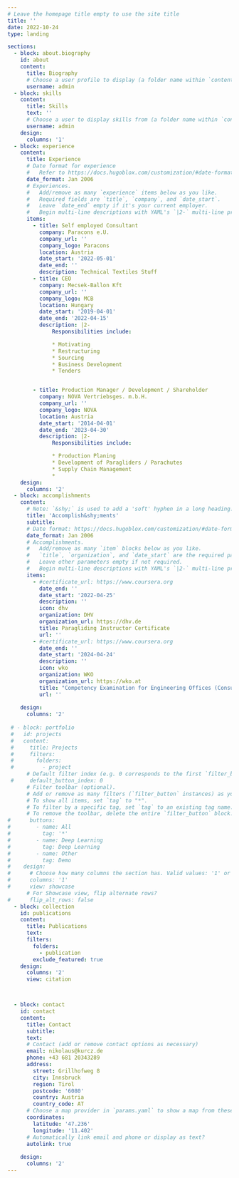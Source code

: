 ```yaml
---
# Leave the homepage title empty to use the site title
title: ''
date: 2022-10-24
type: landing

sections:
  - block: about.biography
    id: about
    content:
      title: Biography
      # Choose a user profile to display (a folder name within `content/authors/`)
      username: admin
  - block: skills
    content:
      title: Skills
      text: ''
      # Choose a user to display skills from (a folder name within `content/authors/`)
      username: admin
    design:
      columns: '1'
  - block: experience
    content:
      title: Experience
      # Date format for experience
      #   Refer to https://docs.hugoblox.com/customization/#date-format
      date_format: Jan 2006
      # Experiences.
      #   Add/remove as many `experience` items below as you like.
      #   Required fields are `title`, `company`, and `date_start`.
      #   Leave `date_end` empty if it's your current employer.
      #   Begin multi-line descriptions with YAML's `|2-` multi-line prefix.
      items:
        - title: Self employed Consultant
          company: Paracons e.U.
          company_url: ''
          company_logo: Paracons
          location: Austria
          date_start: '2022-05-01'
          date_end: ''
          description: Technical Textiles Stuff
        - title: CEO
          company: Mecsek-Ballon Kft
          company_url: ''
          company_logo: MCB
          location: Hungary
          date_start: '2019-04-01'
          date_end: '2022-04-15'
          description: |2-
              Responsibilities include:

              * Motivating
              * Restructuring
              * Sourcing
              * Business Development
              * Tenders


        - title: Production Manager / Development / Shareholder
          company: NOVA Vertriebsges. m.b.H.
          company_url: ''
          company_logo: NOVA
          location: Austria
          date_start: '2014-04-01'
          date_end: '2023-04-30'
          description: |2-
              Responsibilities include:

              * Production Planing
              * Development of Paragliders / Parachutes
              * Supply Chain Management
              * 
    design:
      columns: '2'
  - block: accomplishments
    content:
      # Note: `&shy;` is used to add a 'soft' hyphen in a long heading.
      title: 'Accomplish&shy;ments'
      subtitle:
      # Date format: https://docs.hugoblox.com/customization/#date-format
      date_format: Jan 2006
      # Accomplishments.
      #   Add/remove as many `item` blocks below as you like.
      #   `title`, `organization`, and `date_start` are the required parameters.
      #   Leave other parameters empty if not required.
      #   Begin multi-line descriptions with YAML's `|2-` multi-line prefix.
      items:
        - #certificate_url: https://www.coursera.org
          date_end: ''
          date_start: '2022-04-25'
          description: ''
          icon: dhv
          organization: DHV
          organization_url: https://dhv.de
          title: Paragliding Instructor Certificate 
          url: ''
        - #certificate_url: https://www.coursera.org
          date_end: ''
          date_start: '2024-04-24'
          description: ''
          icon: wko
          organization: WKO
          organization_url: https://wko.at
          title: "Competency Examination for Engineering Offices (Consulting Engineers) Specialization: Aeronautical Engineering"
          url: ''
       
    design:
      columns: '2'
 
 # - block: portfolio
 #   id: projects
 #   content:
 #     title: Projects
 #     filters:
 #       folders:
 #         - project
      # Default filter index (e.g. 0 corresponds to the first `filter_button` instance below).
 #     default_button_index: 0
      # Filter toolbar (optional).
      # Add or remove as many filters (`filter_button` instances) as you like.
      # To show all items, set `tag` to "*".
      # To filter by a specific tag, set `tag` to an existing tag name.
      # To remove the toolbar, delete the entire `filter_button` block.
#      buttons:
#        - name: All
#          tag: '*'
#        - name: Deep Learning
#          tag: Deep Learning
#        - name: Other
#          tag: Demo
#    design:
#      # Choose how many columns the section has. Valid values: '1' or '2'.
#      columns: '1'
#      view: showcase
      # For Showcase view, flip alternate rows?
#      flip_alt_rows: false
  - block: collection
    id: publications
    content:
      title: Publications
      text: 
      filters:
        folders:
          - publication
        exclude_featured: true
    design:
      columns: '2'
      view: citation



  - block: contact
    id: contact
    content:
      title: Contact
      subtitle:
      text: 
      # Contact (add or remove contact options as necessary)
      email: nikolaus@kurcz.de
      phone: +43 681 20343289
      address:
        street: Grillhofweg 8
        city: Innsbruck
        region: Tirol
        postcode: '6080'
        country: Austria
        country_code: AT
      # Choose a map provider in `params.yaml` to show a map from these coordinates
      coordinates:
        latitude: '47.236'
        longitude: '11.402'  
      # Automatically link email and phone or display as text?
      autolink: true
     
    design:
      columns: '2'
---
```

